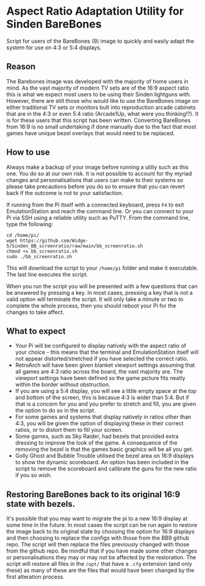 # Aspect Ratio Adaptation Utility for Sinden BareBones
Script for users of the BareBones (9) image to quickly and easily adapt the system for use on 4:3 or 5:4 displays.

## Reason
The Barebones image was developed with the majority of home users in mind. As the vast majority of modern TV sets are of the 16:9 aspect ratio this is what we expect most users to be using their Sinden lightguns with.
However, there are still those who would like to use the BareBones image on either traditional TV sets or monitors bult into reproduction arcade cabinets that are in the 4:3 or even 5:4 ratio (Arcade1Up, what were you thinking!?).
It is for these users that this script has been written.  Converting BareBones from 16:9 is no small undertaking if done manually due to the fact that most games have unique bezel overlays that would need to be replaced.

## How to use
Always make a backup of your image before running a utiliy such as this one.  You do so at our own risk.  It is not possible to account for thy myriad changes and personalisations that users can make to their systems so please take precautions before you do so to ensure that you can revert back if the outcome is not to your satisfaction. 

If running from the Pi itself with a connected keyboard, press `F4` to exit EmulationStation and reach the command line.
Or you can connect to your Pi via SSH using a reliable utility such as PuTTY.
From the command line, type the following:
```
cd /home/pi/
wget https://github.com/Widge-5/Sinden_BB_screenratio/raw/main/bb_screenratio.sh
chmod +x bb_screenratio.sh
sudo ./bb_screenratio.sh
```
This will download the script to your `/home/pi` folder and make it executable. The last line executes the script.

When you run the script you will be presented with a few questions that can be answered by pressing a key.
In most cases, pressing a key that is not a valid option will terminate the script.
It will only take a minute or two to complete the whole process, then you should reboot your Pi for the changes to take affect.

## What to expect
- Your Pi will be configured to display natively with the aspect ratio of your choice - this means that the terminal and EmulationStation itself will not appear distorted/stretched if you have selected the correct ratio.
- RetroArch will have been given blanket viewport settings assuming that all games are 4:3 ratio across the board, the vast majority are. The viewport settings have been defined so the game picture fits neatly within the border without obstruction.
- If you are using a 5:4 display, you will see a little empty space at the top and bottom of the screen, this is becasue 4:3 is wider than 5:4. But if that is a concern for you and you prefer to stretch and fill, you are given the option to do so in the script.
- For some games and systems that display natively in ratios other than 4:3, you will be given the option of displaying these in their correct ratios, or to distort them to fill your screen.
- Some games, such as Sky Raider, had bezels that provided extra dressing to improve the look of the game.  A consequence of the removing the bezel is that the games basic graphics will be all you get.
- Golly Ghost and Bubble Trouble utilised the bezel area on 16:9 displays to show the dynamic scoreboard. An option has been included in the script to remove the scoreboard and calibrate the guns for the new ratio if you so wish.

## Restoring BareBones back to its original 16:9 state with bezels.
It's possible that you may want to migrate the pi to a new 16:9 display at some time in the future.
In most cases the script can be run again to restore the image back to its original state by choosing the option for 16:9 displays and then choosing to replace the configs with those from the BB9 github repo.
The script will then replace the files previously changed with those from the github repo.  Be mindful that if you have made some other changes or personalisations they may or may not be affected by the restoration.  The script will restore all files in the `/opt/` that have a `.cfg` extension (and only these) as many of these are the files that would have been changed by the first alteration process.

